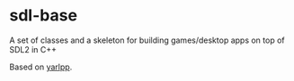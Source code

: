 # sdl-base

A set of classes and a skeleton for building games/desktop apps on top of SDL2
in C++

Based on [yarlpp](https://github.com/cawhitworth/yarlpp).